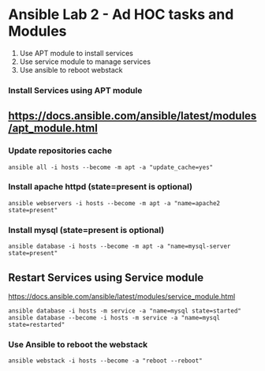 # Ansible Lab 2 - Ad HOC tasks and Modules


1. Use APT module to install services
2. Use service module to manage services
3. Use ansible to reboot webstack


### Install Services using APT module
## https://docs.ansible.com/ansible/latest/modules/apt_module.html

### Update repositories cache
``` shell
ansible all -i hosts --become -m apt -a "update_cache=yes"
```
### Install apache httpd  (state=present is optional)
``` shell
ansible webservers -i hosts --become -m apt -a "name=apache2 state=present"
```

### Install mysql (state=present is optional)
``` shell
ansible database -i hosts --become -m apt -a "name=mysql-server state=present"
```

## Restart Services using Service module
https://docs.ansible.com/ansible/latest/modules/service_module.html
``` shell
ansible database -i hosts -m service -a "name=mysql state=started"
ansible database --become -i hosts -m service -a "name=mysql state=restarted"
 ```

### Use Ansible to reboot the webstack
``` shell
ansible webstack -i hosts --become -a "reboot --reboot"
 ```
